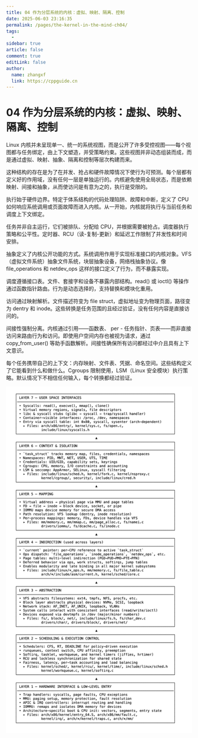 ```yaml
---
title: 04 作为分层系统的内核：虚拟、映射、隔离、控制
date: 2025-06-03 23:16:35
permalink: /pages/the-kernel-in-the-mind-ch04/
tags:
  - 
sidebar: true
article: false
comment: true
editLink: false
author: 
  name: zhangxf
  link: https://cppguide.cn
---
```



# 04 作为分层系统的内核：虚拟、映射、隔离、控制

Linux 内核并未呈现单一、统一的系统视图，而是公开了许多受控视图——每个视图都与任务绑定，由上下文塑造，并受策略约束。这些视图并非动态组装而成，而是通过虚拟、映射、抽象、隔离和控制等层次构建而来。

这种结构的存在是为了在并发、抢占和硬件故障情况下使行为可预测。每个层都有定义好的作用域，没有任何一层是单独运行的。内核避免使用全局状态，而是依赖映射、间接和抽象，从而使访问是有意为之的，执行是受限的。

执行始于硬件边界。特定于体系结构的代码处理陷阱、故障和中断，定义了 CPU 如何响应系统调用或页面故障而进入内核。从一开始，内核就将执行与当前任务和调度上下文绑定。

任务并非自主运行，它们被排队、分配给 CPU，并根据需要被抢占。调度器执行策略和公平性。定时器、RCU（读-复制-更新）和延迟工作限制了并发性和时间安排。

抽象定义了内核公开功能的方式。系统调用作用于实现标准接口的内核对象。VFS（虚拟文件系统）抽象文件系统，块层抽象设备，网络栈抽象协议。像 file_operations 和 netdev_ops 这样的接口定义了行为，而不暴露实现。

调度遵循接口表。文件、套接字和设备不暴露内部结构。read() 或 ioctl() 等操作通过函数指针路由。行为是动态选择的，支持替换和模块化重用。

访问通过映射解析。文件描述符变为 file struct，虚拟地址变为物理页面，路径变为 dentry 和 inode。这些转换是任务范围的且经过验证，没有任何内容是直接访问的。

间接性强制分离。内核通过引用——函数表、 per - 任务指针、页表——而非直接访问来路由行为和访问。即使用户空间内存也被视为请求，通过 copy_from_user() 等助手函数解析。间接性确保所有访问都经过中介且具有上下文意识。

每个任务携带自己的上下文：内存映射、文件表、凭据、命名空间。这些结构定义了它能看到什么和做什么。Cgroups 限制使用，LSM（Linux 安全模块）执行策略。默认情况下不相信任何输入，每个转换都经过验证。



![](./figure4-1.png)